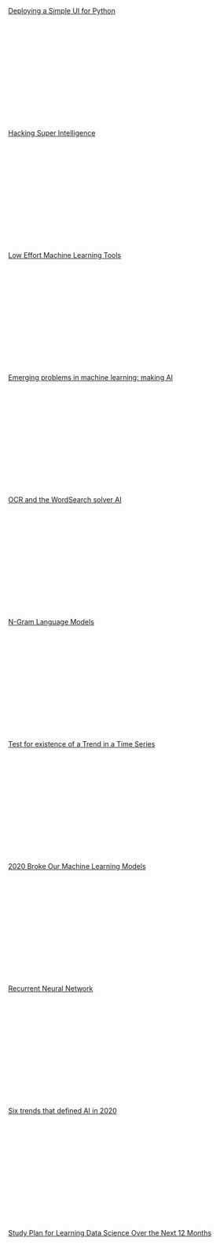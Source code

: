 <div style="width:800px;margin:200px;"><p><a href="https://towardsdatascience.com/deploying-a-simple-ui-for-python-88e8e7cbbf61"><img width="200" height="100" align='right' src="https://cdn-images-1.medium.com/max/1200/0*qq1KYo_jJmLn2hjl" alt="Image Missing" style="vertical-align:middle;margin:50px 0px">Deploying a Simple UI for Python</a></p>&nbsp;&nbsp;</div><div style="width:800px;margin:200px;"><p><a href="https://towardsdatascience.com/hacking-super-intelligence-af5fe1fe6e26"><img width="200" height="100" align='right' src="https://cdn-images-1.medium.com/max/1200/1*kfl0cA4OenIaBo8m4zUHzQ.jpeg" alt="Image Missing" style="vertical-align:middle;margin:50px 0px">Hacking Super Intelligence</a></p>&nbsp;&nbsp;</div><div style="width:800px;margin:200px;"><p><a href="https://towardsdatascience.com/low-effort-machine-learning-tools-9622d7d57135"><img width="200" height="100" align='right' src="https://cdn-images-1.medium.com/max/800/1*l-_uMYUimj73v-1JlAsXKg.jpeg" alt="Image Missing" style="vertical-align:middle;margin:50px 0px">Low Effort Machine Learning Tools</a></p>&nbsp;&nbsp;</div><div style="width:800px;margin:200px;"><p><a href="https://towardsdatascience.com/emerging-problems-in-machine-learning-making-ai-good-3980bb9fdd39"><img width="200" height="100" align='right' src="https://cdn-images-1.medium.com/max/800/1*_o6kgLxZmE8pTg-2cwfkdQ.jpeg" alt="Image Missing" style="vertical-align:middle;margin:50px 0px">Emerging problems in machine learning: making AI</a></p>&nbsp;&nbsp;</div><div style="width:800px;margin:200px;"><p><a href="https://towardsdatascience.com/ocr-and-the-wordsearch-solver-ai-515aeb816bdf"><img width="200" height="100" align='right' src="https://cdn-images-1.medium.com/max/800/1*5UR8Yol9sE5x0j-T2oA_UQ.gif" alt="Image Missing" style="vertical-align:middle;margin:50px 0px">OCR and the WordSearch solver AI</a></p>&nbsp;&nbsp;</div><div style="width:800px;margin:200px;"><p><a href="https://towardsdatascience.com/n-gram-language-models-af6085435eeb"><img width="200" height="100" align='right' src="https://cdn-images-1.medium.com/max/800/0*KzBI-VWSxPuhDK-h" alt="Image Missing" style="vertical-align:middle;margin:50px 0px">N-Gram Language Models</a></p>&nbsp;&nbsp;</div><div style="width:800px;margin:200px;"><p><a href="https://towardsdatascience.com/test-for-existence-of-a-trend-in-a-time-series-3a44f242c329"><img width="200" height="100" align='right' src="https://cdn-images-1.medium.com/max/800/1*Vo4g-rTaI-JMzec02vbk4w.jpeg" alt="Image Missing" style="vertical-align:middle;margin:50px 0px">Test for existence of a Trend in a Time Series</a></p>&nbsp;&nbsp;</div><div style="width:800px;margin:200px;"><p><a href="https://towardsdatascience.com/2020-broke-our-machine-learning-models-29eb36943085"><img width="200" height="100" align='right' src="https://cdn-images-1.medium.com/max/800/1*o1H9W-8Hn2cPOjuzFtXegg.jpeg" alt="Image Missing" style="vertical-align:middle;margin:50px 0px">2020 Broke Our Machine Learning Models</a></p>&nbsp;&nbsp;</div><div style="width:800px;margin:200px;"><p><a href="https://towardsdatascience.com/recurrent-neural-network-4129195bcb24"><img width="200" height="100" align='right' src="https://cdn-images-1.medium.com/max/800/1*1mKvnt4aTZPduMFX3UxUkQ.jpeg" alt="Image Missing" style="vertical-align:middle;margin:50px 0px">Recurrent Neural Network</a></p>&nbsp;&nbsp;</div><div style="width:800px;margin:200px;"><p><a href="https://towardsdatascience.com/six-trends-that-defined-ai-in-2020-60f730d36018"><img width="200" height="100" align='right' src="https://cdn-images-1.medium.com/max/800/1*y0bKQ9yMg-FDsAJWTu1Bzg.png" alt="Image Missing" style="vertical-align:middle;margin:50px 0px">Six trends that defined AI in 2020</a></p>&nbsp;&nbsp;</div><div style="width:800px;margin:200px;"><p><a href="https://towardsdatascience.com/study-plan-for-learning-data-science-over-the-next-12-months-8345669346c1"><img width="200" height="100" align='right' src="https://cdn-images-1.medium.com/max/800/1*7obDuptQoxrvoeLN1-xUIw.png" alt="Image Missing" style="vertical-align:middle;margin:50px 0px">Study Plan for Learning Data Science Over the Next 12 Months</a></p>&nbsp;&nbsp;</div>